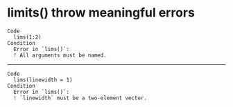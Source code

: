 # limits() throw meaningful errors

    Code
      lims(1:2)
    Condition
      Error in `lims()`:
      ! All arguments must be named.

---

    Code
      lims(linewidth = 1)
    Condition
      Error in `lims()`:
      ! `linewidth` must be a two-element vector.

